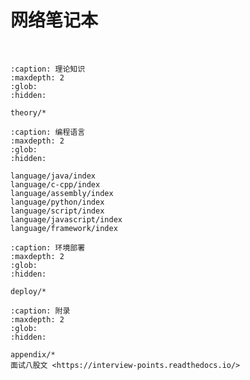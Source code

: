 # 网络笔记本

<br/>

```{toctree}
:caption: 理论知识
:maxdepth: 2
:glob:
:hidden:

theory/*
```

```{toctree}
:caption: 编程语言
:maxdepth: 2
:glob:
:hidden:

language/java/index
language/c-cpp/index
language/assembly/index
language/python/index
language/script/index
language/javascript/index
language/framework/index
```

```{toctree}
:caption: 环境部署
:maxdepth: 2
:glob:
:hidden:

deploy/*
```

```{toctree}
:caption: 附录
:maxdepth: 2
:glob:
:hidden:

appendix/*
面试八股文 <https://interview-points.readthedocs.io/>
```
